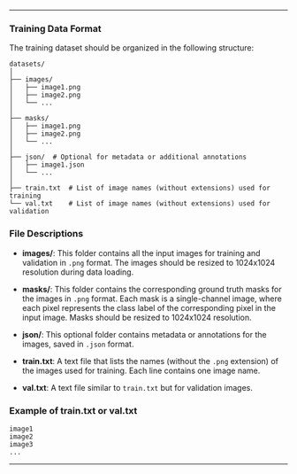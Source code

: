 
---

### Training Data Format

The training dataset should be organized in the following structure:

```
datasets/
│
├── images/
│   ├── image1.png
│   ├── image2.png
│   └── ...
│
├── masks/
│   ├── image1.png
│   ├── image2.png
│   └── ...
│
├── json/  # Optional for metadata or additional annotations
│   ├── image1.json
│   └── ...
│
├── train.txt  # List of image names (without extensions) used for training
└── val.txt    # List of image names (without extensions) used for validation
```

### File Descriptions

- **images/**: This folder contains all the input images for training and validation in `.png` format. The images should be resized to 1024x1024 resolution during data loading.
  
- **masks/**: This folder contains the corresponding ground truth masks for the images in `.png` format. Each mask is a single-channel image, where each pixel represents the class label of the corresponding pixel in the input image. Masks should be resized to 1024x1024 resolution.

- **json/**: This optional folder contains metadata or annotations for the images, saved in `.json` format.

- **train.txt**: A text file that lists the names (without the `.png` extension) of the images used for training. Each line contains one image name.

- **val.txt**: A text file similar to `train.txt` but for validation images.

### Example of train.txt or val.txt

```
image1
image2
image3
...
```

---
